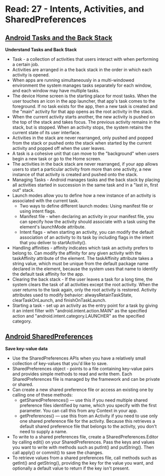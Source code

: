 # Read: 27 - Intents, Activities, and SharedPreferences

## [Android Tasks and the Back Stack](https://developer.android.com/guide/components/activities/tasks-and-back-stack)
**Understand Tasks and Back Stack**
  * Task - a collection of activities that users interact with when performing a certain job. 
  * Activities are arranged in a the back stack in the order in which each activity is opened. 
  * When apps are running simultaneously in a multi-windowed environment the system manages tasks separately for each window, and each window may have multiple tasks. 
  * The device Home screen is the starting place for most tasks. When the user touches an icon in the app launcher, that app's task comes to the foreground. If no task exists for the app, then a new task is created and the "main" activity for that app opens as the root activity in the stack. 
  * When the current activity starts another, the new activity is pushed on the top of the stack and takes focus. The previous activity remains in the stack, but is stopped. When an activity stops, the system retains the current state of its user interface. 
  * Activities in the stack are never rearranged, only pushed and popped from the stack or pushed onto the stack when started by the current activity and popped off when the user leaves.
  * A task is a cohesive unit that can move to the "background" when users begin a new task or go to the Home screen. 
  * The activities in the back stack are never rearranged,  if your app allows users to start a particular activity from more than one activity, a new instance of that activity is created and pushed onto the stack.
  * Managing Tasks - Android manages tasks and the back stack by placing all activities started in succession in the same task and in a "last in, first out" stack.
  * Launch modes allow you to define how a new instance of an activity is associated with the current task. 
    - Two ways to define different launch modes: Using manifest file or using intent flags.
    - Manifest file - when declaring an activity in your manifest file, you can specify how the activity should associate with a task using the <activity> element's launchMode attribute.
    - Intent flags - when starting an activity, you can modify the default association of an activity to its task by including flags in the intent that you deliver to startActivity().
  * Handling affinities - affinity indicates which task an activity prefers to belong to. Can modify the affinity for any given activity with the taskAffinity attribute of the <activity> element. The taskAffinity attribute takes a string value, which must be unique from the default package name declared in the <manifest> element, because the system uses that name to identify the default task affinity for the app.
  * Clearing the back stack - If the user leaves a task for a long time, the system clears the task of all activities except the root activity. When the user returns to the task again, only the root activity is restored. Activity attributes used to modify behavior: alwaysRetainTaskState, clearTaskOnLaunch, and finishOnTaskLaunch.
  * Starting a task - set up an activity as the entry point for a task by giving it an intent filter with "android.intent.action.MAIN" as the specified action and "android.intent.category.LAUNCHER" as the specified category. 

## [Android SharedPreferences](https://developer.android.com/training/data-storage/shared-preferences)
**Save key-value data**
  * Use the SharedPreferences APIs when you have a relatively small collection of key-values that you'd like to save.
  *  SharedPreferences object - points to a file containing key-value pairs and provides simple methods to read and write them. Each SharedPreferences file is managed by the framework and can be private or shared.
  * Can create a new shared preference file or access an existing one by calling one of these methods:
    - getSharedPreferences() — use this if you need multiple shared preference files identified by name, which you specify with the first parameter. You can call this from any Context in your app.
    - getPreferences() — use this from an Activity if you need to use only one shared preference file for the activity. Because this retrieves a default shared preference file that belongs to the activity, you don't need to supply a name.
  * To write to a shared preferences file, create a SharedPreferences.Editor by calling edit() on your SharedPreferences. Pass the keys and values you want to write with methods such as putInt() and putString(). Then call apply() or commit() to save the changes. 
  * To retrieve values from a shared preferences file, call methods such as getInt() and getString(), providing the key for the value you want, and optionally a default value to return if the key isn't present. 